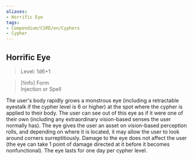 ```yaml
---
aliases:
- Horrific Eye
tags:
- Compendium/CSRD/en/Cyphers
- Cypher
---
```


  
## Horrific Eye  
>Level: 1d6+1  
  
>[!info] Form  
>Injection or Spell
  
The user's body rapidly grows a monstrous eye (including a retractable eyestalk if the cypher level is 6 or higher) at the spot where the cypher is applied to their body. The user can see out of this eye as if it were one of their own (including any extraordinary vision-based senses the user normally has). The eye gives the user an asset on vision-based perception rolls, and depending on where it is located, it may allow the user to look around corners surreptitiously. Damage to the eye does not affect the user (the eye can take 1 point of damage directed at it before it becomes nonfunctional). The eye lasts for one day per cypher level.